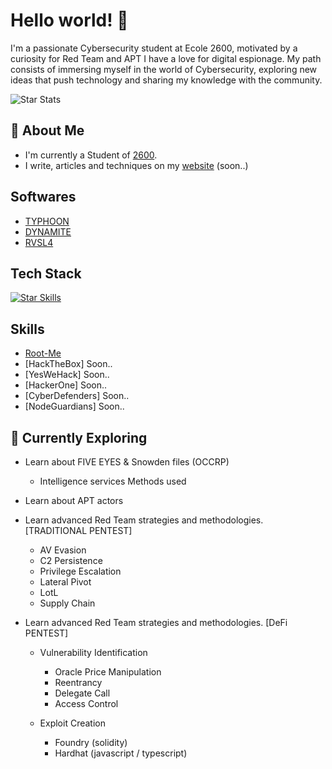 # Hello world! 👋

I'm a passionate Cybersecurity student at Ecole 2600, motivated by a curiosity for Red Team and APT I have a love for digital espionage. My path consists of immersing myself in the world of Cybersecurity, exploring new ideas that push technology and sharing my knowledge with the community.

![Star Stats](https://github-readme-stats.vercel.app/api?username=DK27ss&theme=vue-dark&show_icons=true&hide_border=true&count_private=true)

## 🚀 About Me

- I'm currently a Student of [2600](https://ecole2600.com).
- I write, articles and techniques on my [website](https://google.com) (soon..)


## Softwares
- [TYPHOON](https://github.com/DK27ss/TYPHOON-2)
- [DYNAMITE](https://github.com/DK27ss/Dynamite)
- [RVSL4](https://github.com/DK27ss/RVSL4)

## Tech Stack
[![Star Skills](https://skillicons.dev/icons?i=python,solidity)](https://skillicons.dev)

## Skills
- [Root-Me](https://www.root-me.org/StarPalace?inc=statistiques)
- [HackTheBox] Soon..
- [YesWeHack] Soon..
- [HackerOne] Soon..
- [CyberDefenders] Soon..
- [NodeGuardians] Soon..

## 🌱 Currently Exploring

- Learn about FIVE EYES & Snowden files (OCCRP)
  - Intelligence services Methods used
 
- Learn about APT actors

- Learn advanced Red Team strategies and methodologies. [TRADITIONAL PENTEST]
  - AV Evasion
  - C2 Persistence
  - Privilege Escalation
  - Lateral Pivot
  - LotL
  - Supply Chain

- Learn advanced Red Team strategies and methodologies. [DeFi PENTEST]
   - Vulnerability Identification
      - Oracle Price Manipulation
      - Reentrancy
      - Delegate Call
      - Access Control
      
   - Exploit Creation
      - Foundry (solidity)
      - Hardhat (javascript / typescript)
